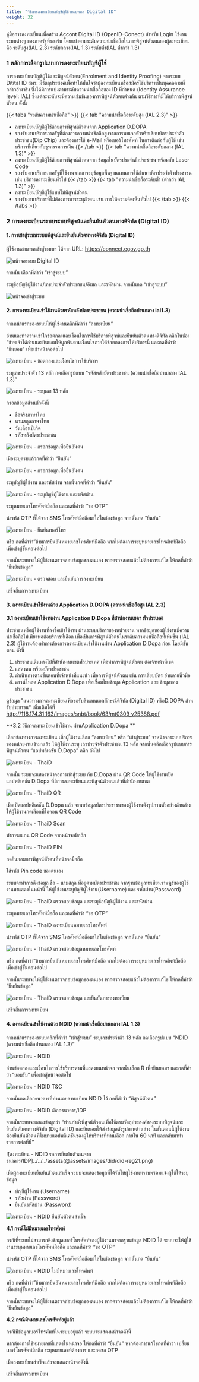 ```yaml
---
title: "วิธีการลงทะเบียนบัญชีผู้ใช้งานบุคคล Digital ID"
weight: 32
---
```


คู่มือการลงทะเบียนเพื่อสร้าง Accont Digital ID (OpenID-Conect) สำหรับ Login ใช้งานระบบต่างๆ ของภาครัฐที่รองรับ โดยแบ่งตามระดับความน่าเชื่อถือในการพิสูจน์ตัวตนของผู้ลงทะเบียน คือ ระดับสูง(IAL 2.3) ระดับกลาง(IAL 1.3) ระดับต่ำ(IAL ต่ำกว่า 1.3)

### 1 หลักการเลือกรูปแบบการลงทะเบียนบัญชีผู้ใช้
  
การลงทะเบียนบัญชีผู้ใช้และพิสูจน์ตัวตน(Enrolment and Identity Proofing) จากระบบ Ditital ID สพร. มีวัตถุประสงค์เพื่อทำให้มั่นใจว่าผู้ลงทะเบียนหรือสมัครใช้บริการเป็นบุคคลตามที่กล่าวอ้างจริง ซึ่งได้มีการแบ่งตามระดับความน่าเชื่อถือของ ID ที่กำหนด (Identity Assurance level: IAL) ซึ่งแต่ละระดับจะมีความเข้มข้นของการพิสูจน์ตัวตนต่างกัน ตามวิธีการที่มีให้บริการพิสูจน์ตัวตน ดังนี้

{{< tabs "ระดับความน่าเชื่อถือ" >}}
{{< tab "ความน่าเชื่อถือระดับสูง (IAL 2.3)" >}}
* ลงทะเบียนบัญชีผู้ใช้ด้วยการพิสูจน์ตัวตนจาก Application D.DOPA
* รองรับงานบริการภาครัฐที่ต้องการความน่าเชือถือสูงจากการพบเจอตัวหรือเสียบบัตรประจำตัวประชาชน(Dip Chip) และต้องการใช้ e-Mail หรือเบอร์โทรศัพท์ ในการติดต่อกับผู้ใช้ เช่น บริการที่เกี่ยวกับธุรกรรมการเงิน
{{< /tab >}}
{{< tab "ความน่าเชื่อถือระดับกลาง (IAL 1.3)" >}}
* ลงทะเบียนบัญชีผู้ใช้ด้วยการพิสูจน์ตัวตนจาก ข้อมูลในบัตรประจำตัวประชาชน พร้อมกับ Laser Code
* รองรับงานบริการภาครัฐที่ใช้งานจากการะบุข้อมูลพื้นฐานแทนการใช้สำเนาบัตรประจำตัวประชาชน เช่น บริการลงทะเบียนทั่วไป
{{< /tab >}}
{{< tab "ความน่าเชื่อถือระดับต่ำ (ต่ำกว่า IAL 1.3)" >}}
* ลงทะเบียนบัญชีผู้ใช้แบบไม่พิสูจน์ตัวตน
* รองรับงานบริการที่ไม่ต้องการการระบุตัวตน เช่น การให้ความคิดเห็นทั่วไป
{{< /tab >}}
{{< /tabs >}}

### 2 การลงทะเบียนระบบระบบพิสูจน์และยืนยันตัวตนทางดิจิทัล (Digital ID)
  
#### 1. การเข้าสู่ระบบระบบพิสูจน์และยืนยันตัวตนทางดิจิทัล (Digital ID) 

ผู้ใช้งานสามารถเข้าสู่ระบบฯ ได้จาก URL: https://connect.egov.go.th

![หน้าจอระบบ Digital ID](../../../assets/images/did/did-reg1.png)

จากนั้น เลือกที่คำว่า “เข้าสู่ระบบ”

ระบุชื่อบัญชีผู้ใช้งาน/เลขประจำตัวประชาชน/อีเมล และรหัสผ่าน จากนั้นกด “เข้าสู่ระบบ”

![หน้าจอเข้าสู่ระบบ](../../../assets/images/did/did-reg2.png)

#### 2. การลงทะเบียนเข้าใช้งานด้วยรหัสหลังบัตรประชาชน (ความน่าเชื่อถือปานกลาง ial1.3)

จากหน้าแรกของระบบให้ผู้ใช้งานคลิกที่คำว่า “ลงทะเบียน”

อ่านและทำความเข้าใจข้อตกลงและเงื่อนไขการใช้บริการพิสูจน์และยืนยันตัวตนทางดิจิทัล คลิกในช่อง “ข้าพเจ้าได้อ่านและยินยอมให้ผูกพันตามเงื่อนไขภายใต้ข้อตกลงการให้บริการนี้ และกดที่คำว่า “ยินยอม” เพื่อเข้าหน้าจอต่อไป

![ลงทะเบียน - ข้อตกลงและเงื่อนไขการใช้บริการ](../../../assets/images/did/did-reg3.png)

ระบุเลขประจำตัว 13 หลัก กดเลือกรูปแบบ “รหัสหลังบัตรประชาชน (ความน่าเชื่อถือปานกลาง IAL 1.3)”

![ลงทะเบียน - ระบุเลข 13 หลัก](../../../assets/images/did/did-reg4.png)

กรอกข้อมูลส่วนตัวดังนี้

* ชื่อจริงภาษาไทย
* นามสกุลภาษาไทย
* วันเดือนปีเกิด
* รหัสหลังบัตรประชาชน

![ลงทะเบียน - กรอกข้อมูลเพื่อยืนยันตน](../../../assets/images/did/did-reg5.png)

เมื่อระบุครบแล้วกดที่คำว่า “ยืนยัน”

![ลงทะเบียน - กรอกข้อมูลเพื่อยืนยันตน](../../../assets/images/did/did-reg6.png)

ระบุบัญชีผู้ใช้งาน และรหัสผ่าน จากนั้นกดที่คำว่า “ยืนยัน”

![ลงทะเบียน - ระบุบัญชีผู้ใช้งาน และรหัสผ่าน](../../../assets/images/did/did-reg7.png)

ระบุหมายเลขโทรศัพท์มือถือ และกดที่คำว่า “ขอ OTP”

นำรหัส OTP ที่ได้จาก SMS โทรศัพท์มือถือมาใส่ในช่องข้อมูล จากนั้นกด “ยืนยัน”

![ลงทะเบียน - ยืนยันเบอร์โทร](../../../assets/images/did/did-reg8.png)

หรือ กดที่คำว่า”ข้ามการยืนยันหมายเลขโทรศัพท์มือถือ หากไม่ต้องการระบุหมายเลขโทรศัพท์มือถือ เพื่อเข้าสู่ขั้นตอนต่อไป

จากนั้นระบบจะให้ผู้ใช้งานตรวจสอบข้อมูลของตนเอง หากตรวจสอบแล้วไม่ต้องการแก้ไข ให้กดที่คำว่า “ยืนยันข้อมูล”

![ลงทะเบียน - ตรวจสอบ และยืนยันการลงทะเบียน](../../../assets/images/did/did-reg9.png)

เสร็จสิ้นการลงทะเบียน

#### 3. ลงทะเบียนเข้าใช้งานด้วย Application D.DOPA (ความน่าเชื่อถือสูง IAL 2.3) 

**3.1 ลงทะเบียนเข้าใช้งานผ่าน Application D.Dopa ที่สำนักงานเขตฯ ทั่วประเทศ**

ประชาชนหรือผู้ใช้งานที่ลงชื่อเข้าใช้งาน ผ่านระบบบริการของหน่วยงาน หากข้อมูลของผู้ใช้งานมีความน่าเชื่อถือไม่เพียงพอต่อบริการที่เลือก เพื่อเป็นการพิสูจน์ตัวตนในระดับความน่าเชื่อถือที่เพิ่มขึ้น (IAL 2.3) ผู้ใช้งานต้องทำการต้องการลงทะเบียนเข้าใช้งานผ่าน Application D.Dopa ก่อน โดยมีขั้นตอน ดังนี้ 

1. ประชาชนเดินทางไปที่สำนักงานเขตทั่วประเทศ เพื่อทำการพิสูจน์ตัวตน ต่อเจ้าหน้าที่เขต 
2. แสดงตน พร้อมบัตรประชาชน 
3. ดำเนินการตามขั้นตอนที่เจ้าหน้าที่แนะนำ เพื่อการพิสูจน์ตัวตน เช่น การเสียบบัตร อ่านลายนิ้วมือ 
4. ดาวน์โหลด Application D.Dopa เพื่อเชื่อมโยงข้อมูล Application และ ข้อมูลของประชาชน 

ดูข้อมูล "แนวทางการลงทะเบียนเพื่อขอรับสิ่งแทนเอกลักษณ์ดิจิทัล (Digital ID) หรือD.DOPA สําหรับประชาชน" เพิ่มเติมได้ที่ http://118.174.31.163/images/snbt/book/63/mt0309_v25388.pdf

**3.2 วิธีการลงทะเบียนเข้าใช้งาน ผ่านApplication D.Dopa **

เลือกช่องทางการลงทะเบียน  เมื่อผู้ใช้งานเลือก “ลงทะเบียน” หรือ “เข้าสู่ระบบ” จาหน้าจอระบบบริการของหน่วยงานเข้ามาแล้ว ให้ผู้ใช้งานระบุ เลขประจำตัวประชาชน 13 หลัก จากนั้นคลิกเลือกรูปแบบการพิสูจน์ตัวตน “แอปพลิเคชัน D.Dopa”  คลิก ถัดไป

![ลงทะเบียน - ThaiD](../../../assets/images/did/did-reg10.png)

จากนั้น ระบบจะแสดงหน้าจอการเข้าสู่ระบบ กับ D.Dopa ผ่าน QR Code ให้ผู้ใช้งานเปิด แอปพลิเคชัน D.Dopa ที่มีการลงทะเบียนและพิสูจน์ตัวตนแล้วที่สำนักงานเขต

![ลงทะเบียน - ThaiD QR](../../../assets/images/did/did-reg11.png)

เมื่อเปิดแอปพลิเคชัน D.Dopa แล้ว จะพบข้อมูลบัตรประชาชนของผู้ใช้งานดังรูปภาพตัวอย่างด้านล่าง ให้ผู้ใช้งานกดเลือกที่ไอคอน QR Code

![ลงทะเบียน - ThaiD Scan](../../../assets/images/did/did-reg12.png)

ทำการสแกน QR Code จากหน้าจอมือถือ

![ลงทะเบียน - ThaiD PIN](../../../assets/images/did/did-reg13.png)

กดยินยอมการพิสูจน์ตัวตนที่หน้าจอมือถือ

ใส่รหัส Pin code ของตนเอง

ระบบจะทำการดึงข้อมูล ชื่อ - นามสกุล ที่อยู่ตามบัตรประชาชน จากฐานข้อมูลทะเบียนราษฎร์ของผู้ใช้งานมาแสดงในหน้านี้ ให้ผู้ใช้งานระบุบัญชีผู้ใช้งาน(Username) และ รหัสผ่าน(Password)

![ลงทะเบียน - ThaiD ตรวจสอบข้อมูล และระบุชื่อบัญชีผู้ใช้งาน และรหัสผ่าน](../../../assets/images/did/did-reg14.png)

ระบุหมายเลขโทรศัพท์มือถือ และกดที่คำว่า “ขอ OTP”

![ลงทะเบียน - ThaiD ลงทะเบียนหมายเลขโทรศัพท์](../../../assets/images/did/did-reg15.png)

นำรหัส OTP ที่ได้จาก SMS โทรศัพท์มือถือมาใส่ในช่องข้อมูล จากนั้นกด “ยืนยัน”

![ลงทะเบียน - ThaiD ตรวจสอบข้อมูลหมายเลขโทรศัพท์](../../../assets/images/did/did-reg16.png)

หรือ กดที่คำว่า”ข้ามการยืนยันหมายเลขโทรศัพท์มือถือ หากไม่ต้องการระบุหมายเลขโทรศัพท์มือถือ เพื่อเข้าสู่ขั้นตอนต่อไป

จากนั้นระบบจะให้ผู้ใช้งานตรวจสอบข้อมูลของตนเอง หากตรวจสอบแล้วไม่ต้องการแก้ไข ให้กดที่คำว่า “ยืนยันข้อมูล”

![ลงทะเบียน - ThaiD ตรวจสอบข้อมูล และยืนยันการลงทะเบียน](../../../assets/images/did/did-reg17.png)

เสร็จสิ้นการลงทะเบียน

#### 4. ลงทะเบียนเข้าใช้งานด้วย NDID  (ความน่าเชื่อถือปานกลาง IAL 1.3)

จากหน้าแรกของระบบคลิกที่คำว่า “เข้าสู่ระบบ” ระบุเลขประจำตัว 13 หลัก กดเลือกรูปแบบ “NDID  (ความน่าเชื่อถือปานกลาง IAL 1.3)”

![ลงทะเบียน - NDID](../../../assets/images/did/did-reg18.png)

อ่านข้อตกลงและเงื่อนไขการใช้บริการตามที่แสดงบนหน้าจอ จากนั้นเลือก R เพื่อยินยอมฯ และกดที่คำว่า “ยอมรับ” เพื่อเข้าสู่หน้าจอต่อไป

![ลงทะเบียน - NDID T&C](../../../assets/images/did/did-reg19.png)

จากนั้นกดเลือกธนาคารที่ท่านเคยลงทะเบียน NDID ไว้ กดที่คำว่า “พิสูจน์ตัวตน”

![ลงทะเบียน - NDID เลือกธนาคาร/IDP](../../../assets/images/did/did-reg20.png)

จากนั้นระบบจะแสดงข้อมูลว่า “ท่านกำลังพิสูจน์ตัวตนเพื่อใช้ตามวัตถุประสงค์ของระบบพิสูจน์และยืนยันตัวตนทางดิจิทัล (Digital ID) และยินยอมให้ส่งข้อมูลดังรูปภาพด้านล่าง ในขั้นตอนนี้ผู้ใช้งานต้องยืนยันตัวตนที่โมบายแอปพลิเคชันของผู้ให้บริการที่ท่านเลือก ภายใน 60 นาที และกลับมาทำรายการต่อที่นี่”

![ลงทะเบียน - NDID รอการยืนยันตัวตนจาก ธนาคาร/IDP]../../../assets(@assets/images/did/did-reg21.png)

เมื่อผู้ลงทะเบียนยืนยันตัวตนสำเร็จ ระบบจะแสดงข้อมูลที่ได้รับให้ผู้ใช้งานทราบพร้อมแจ้งผู้ใช้ให้ระบุข้อมูล

* บัญชีผู้ใช้งาน (Username)
* รหัสผ่าน (Password)
* ยืนยันรหัสผ่าน (Password)

![ลงทะเบียน - NDID ยืนยันตัวตนสำเร็จ](../../../assets/images/did/did-reg22.png)

**4.1 กรณีไม่มีหมายเลขโทรศัพท์**

กรณีที่ระบบไม่สามารถดึงข้อมูลเบอร์โทรศัพท์ของผู้ใช้งานมาจากฐานข้อมูล NDID ได้ ระบบจะให้ผู้ใช้งานระบุหมายเลขโทรศัพท์มือถือ และกดที่คำว่า “ขอ OTP”

นำรหัส OTP ที่ได้จาก SMS โทรศัพท์มือถือมาใส่ในช่องข้อมูล จากนั้นกด “ยืนยัน”

![ลงทะเบียน - NDID ไม่มีหมายเลขโทรศัพท์](../../../assets/images/did/did-reg22.png)

หรือ กดที่คำว่า”ข้ามการยืนยันหมายเลขโทรศัพท์มือถือ หากไม่ต้องการระบุหมายเลขโทรศัพท์มือถือ เพื่อเข้าสู่ขั้นตอนต่อไป

จากนั้นระบบจะให้ผู้ใช้งานตรวจสอบข้อมูลของตนเอง หากตรวจสอบแล้วไม่ต้องการแก้ไข ให้กดที่คำว่า “ยืนยันข้อมูล”

**4.2 กรณีมีหมายเลขโทรศัพท์อยู่แล้ว**

กรณีมีข้อมูลเบอร์โทรศัพท์ในระบบอยู่แล้ว ระบบจะแสดงหน้าจอดังนี้

หากต้องการใช้หมายเลขที่แสดงในหน้าจอ ให้กดที่คำว่า “ยืนยัน” หากต้องการแก้ไขกดที่คำว่า เปลี่ยนเบอร์โทรศัพท์มือถือ ระบุหมายเลขที่ต้องการ และกดขอ OTP

เมื่อลงทะเบียนสำเร็จแล้วจะแสดงหน้าจอดังนี้

เสร็จสิ้นการลงทะเบียน